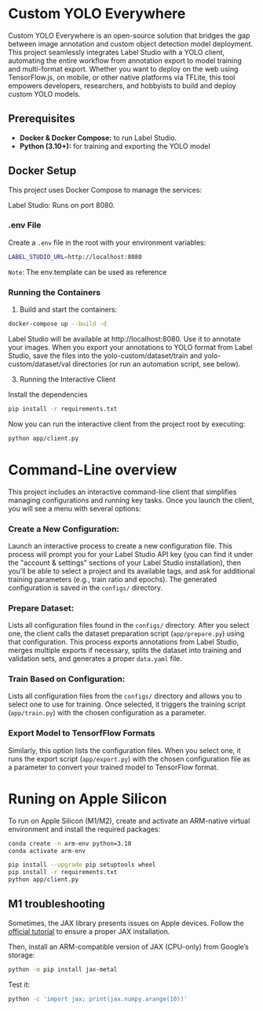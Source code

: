 # Custom YOLO Everywhere

Custom YOLO Everywhere is an open-source solution that bridges the gap between image annotation and custom object
detection model deployment. This project seamlessly integrates Label Studio with a YOLO client, automating the entire
workflow from annotation export to model training and multi-format export. Whether you want to deploy on the web using
TensorFlow.js, on mobile, or other native platforms via TFLite, this tool empowers developers, researchers, and
hobbyists to build and deploy custom YOLO models.

## Prerequisites

- **Docker & Docker Compose:** to run Label Studio.
- **Python (3.10+):** for training and exporting the YOLO model

## Docker Setup

This project uses Docker Compose to manage the services:

Label Studio: Runs on port 8080.

### .env File

Create a `.env` file in the root with your environment variables:

```bash
LABEL_STUDIO_URL=http://localhost:8080
```

`Note`: The env.template can be used as reference

### Running the Containers

1. Build and start the containers:

```bash
docker-compose up --build -d
```

Label Studio will be available at http://localhost:8080. Use it to annotate your images. When you export your
annotations to YOLO format from Label Studio, save the files into the yolo-custom/dataset/train and
yolo-custom/dataset/val directories (or run an automation script, see below).

3. Running the Interactive Client

Install the dependencies

```bash
pip install -r requirements.txt
```

Now you can run the interactive client from the project root by executing:

```bash
python app/client.py
```

# Command-Line overview

This project includes an interactive command-line client that simplifies managing configurations and running key tasks.
Once you launch the client, you will see a menu with several options:

### Create a New Configuration:

Launch an interactive process to create a new configuration file. This process will prompt you for your Label Studio API
key (you can find it under the "account & settings" sections of your Label Studio installation), then you'll be able to
select a project and its available tags, and ask for additional training parameters (e.g., train ratio and epochs). The
generated configuration is saved in the `configs/` directory.

### Prepare Dataset:

Lists all configuration files found in the `configs/` directory. After you select one, the client calls the dataset
preparation script (`app/prepare.py`) using that configuration. This process exports annotations from Label Studio,
merges multiple exports if necessary, splits the dataset into training and validation sets, and generates a proper
`data.yaml` file.

### Train Based on Configuration:

Lists all configuration files from the `configs/` directory and allows you to select one to use for training. Once
selected, it triggers the training script (`app/train.py`) with the chosen configuration as a parameter.

### Export Model to TensorfFlow Formats

Similarly, this option lists the configuration files. When you select one, it runs the export script (`app/export.py`)
with the chosen configuration file as a parameter to convert your trained model to TensorFlow format.

# Runing on Apple Silicon

To run on Apple Silicon (M1/M2), create and activate an ARM-native virtual environment and install the required packages:

```bash
conda create -n arm-env python=3.10
conda activate arm-env

pip install --upgrade pip setuptools wheel
pip install -r requirements.txt
python app/client.py
```

## M1 troubleshooting

Sometimes, the JAX library presents issues on Apple devices. Follow the [official tutorial](https://developer.apple.com/metal/jax/) to ensure a proper JAX installation.


Then, install an ARM-compatible version of JAX (CPU-only) from Google’s storage:

```bash
python -m pip install jax-metal
```

Test it:

```bash
python -c 'import jax; print(jax.numpy.arange(10))'
```
